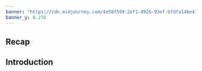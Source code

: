 ```yaml
---
banner: "https://cdn.midjourney.com/4e58f599-2ef1-4926-93ef-bfdfa14be419/0_2.png"
banner_y: 0.276
---
```

## Recap

## Introduction

